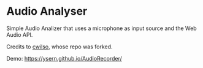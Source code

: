 # Audio Analyser

Simple Audio Analizer that uses a microphone as input source and the Web Audio API.

Credits to [cwilso](https://github.com/cwilso), whose repo was forked.

Demo: https://ysern.github.io/AudioRecorder/
